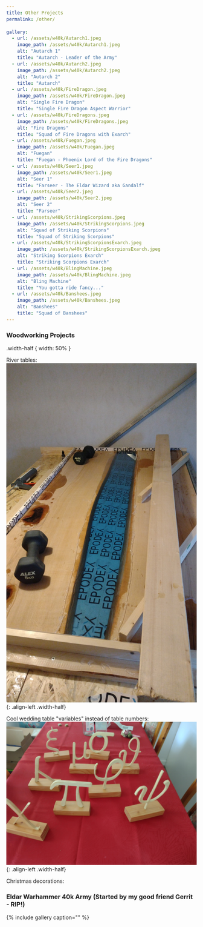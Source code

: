 ```yaml
---
title: Other Projects
permalink: /other/

gallery:
  - url: /assets/w40k/Autarch1.jpeg
    image_path: /assets/w40k/Autarch1.jpeg
    alt: "Autarch 1"
    title: "Autarch - Leader of the Army"
  - url: /assets/w40k/Autarch2.jpeg
    image_path: /assets/w40k/Autarch2.jpeg
    alt: "Autarch 2"
    title: "Autarch"
  - url: /assets/w40k/FireDragon.jpeg
    image_path: /assets/w40k/FireDragon.jpeg
    alt: "Single Fire Dragon"
    title: "Single Fire Dragon Aspect Warrior"
  - url: /assets/w40k/FireDragons.jpeg
    image_path: /assets/w40k/FireDragons.jpeg
    alt: "Fire Dragons"
    title: "Squad of Fire Dragons with Exarch"
  - url: /assets/w40k/Fuegan.jpeg
    image_path: /assets/w40k/Fuegan.jpeg
    alt: "Fuegan"
    title: "Fuegan - Phoenix Lord of the Fire Dragons"
  - url: /assets/w40k/Seer1.jpeg
    image_path: /assets/w40k/Seer1.jpeg
    alt: "Seer 1"
    title: "Farseer - The Eldar Wizard aka Gandalf"
  - url: /assets/w40k/Seer2.jpeg
    image_path: /assets/w40k/Seer2.jpeg
    alt: "Seer 2"
    title: "Farseer"
  - url: /assets/w40k/StrikingScorpions.jpeg
    image_path: /assets/w40k/StrikingScorpions.jpeg
    alt: "Squad of Striking Scorpions"
    title: "Squad of Striking Scorpions"
  - url: /assets/w40k/StrikingScorpionsExarch.jpeg
    image_path: /assets/w40k/StrikingScorpionsExarch.jpeg
    alt: "Striking Scorpions Exarch"
    title: "Striking Scorpions Exarch"
  - url: /assets/w40k/BlingMachine.jpeg
    image_path: /assets/w40k/BlingMachine.jpeg
    alt: "Bling Machine"
    title: "You gotta ride fancy..."
  - url: /assets/w40k/Banshees.jpeg
    image_path: /assets/w40k/Banshees.jpeg
    alt: "Banshees"
    title: "Squad of Banshees"
---
```



### Woodworking Projects

.width-half {
    width: 50%
}

River tables:
![image-left](/assets/woodwork/RiverTableV2.jpg){: .align-left .width-half}

Cool wedding table "variables" instead of table numbers:
![image-left](/assets/woodwork/WeddingVariables.jpg){: .align-left .width-half}

Christmas decorations:


### Eldar Warhammer 40k Army (Started by my good friend Gerrit - RIP!)

{% include gallery caption="" %}


